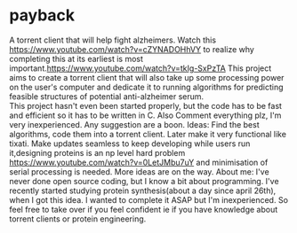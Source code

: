 # payback
A torrent client that will help fight alzheimers. Watch this https://www.youtube.com/watch?v=cZYNADOHhVY to realize why completing this at its earliest is most important.https://www.youtube.com/watch?v=tkIg-SxPzTA
This project aims to create a torrent client that will also take up some processing power on the user's computer and dedicate it to running algorithms for predicting feasible structures of potential anti-alzheimer serum.  
 This project hasn't even been started properly, but the code has to be fast and efficient so it has to be written in C. Also Comment everything plz, I'm very inexperienced. Any suggestion are a boon. 
Ideas: Find the best algorithms, code them into a torrent client. Later make it very functional like tixati. Make updates seamless to keep developing while users run it,designing proteins is an np level hard problem https://www.youtube.com/watch?v=0LetJMbu7uY and minimisation of serial processing is needed. More ideas are on the way.
About me: I've never done open source coding, but I know a bit about programming. I've recently started studying protein synthesis(about a day since april 26th), when I got this idea. I wanted to complete it ASAP but I'm inexperienced. So feel free to take over if you feel confident ie if you have knowledge about torrent clients or protein engineering.
